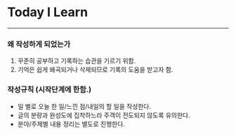 # Today I Learn
---

### 왜 작성하게 되었는가
1. 꾸준히 공부하고 기록하는 습관을 기르기 위함.
2. 기억은 쉽게 왜곡되거나 삭제되므로 기록의 도움을 받고자 함.

### 작성규칙 (시작단계에 한함.)
- 일 별로 오늘 한 일/느낀 점/내일의 할 일을 작성한다.
- 글의 분량과 완성도에 집착하느라 주객이 전도되지 않도록 유의한다.
- 분야/주제별 내용 정리는 별도로 진행한다.

